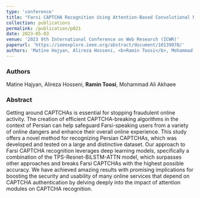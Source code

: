 ```yaml
---
type: 'conference'
title: "Farsi CAPTCHA Recognition Using Attention-Based Convolutional Neural Network"
collection: publications
permalink: /publication/p021
date: 2023-05-03
venue: '2023 9th International Conference on Web Research (ICWR)'
paperurl: 'https://ieeexplore.ieee.org/abstract/document/10139078/'
authors: 'Matine Hajyan, Alireza Hosseni, <b>Ramin Toosi</b>, Mohammad Ali Akhaee'
---
```


<h3> Authors </h3>
Matine Hajyan, Alireza Hosseni, <b>Ramin Toosi</b>, Mohammad Ali Akhaee

<h3> Abstract </h3>
Getting around CAPTCHAs is essential for stopping fraudulent online activity. The creation of efficient CAPTCHA-breaking algorithms in the context of Persian can help safeguard Farsi-speaking users from a variety of online dangers and enhance their overall online experience. This study offers a novel method for recognizing Persian CAPTCHAs, which was developed and tested on a large and distinctive dataset. Our approach to Farsi CAPTCHA recognition leverages deep learning models, specifically a combination of the TPS-Resnet-BiLSTM-ATTN model, which surpasses other approaches and breaks Farsi CAPTCHAs with the highest possible accuracy. We have achieved amazing results with promising implications for boosting the security and usability of many online services that depend on CAPTCHA authentication by delving deeply into the impact of attention modules on CAPTCHA recognition.